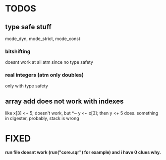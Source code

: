 # TODOS

## type safe stuff
mode_dyn, mode_strict, mode_const

### bitshifting
doesnt work at all atm since no type safety

### real integers (atm only doubles)
only with type safety

## array add does not work with indexes
like x[3] <+ 5; doesn't work, but *~ y <~ x[3]; then y <+ 5 does. something in digester, probably, stack is wrong


# FIXED
#### run file doesnt work (run("core.sqr") for example) and i have 0 clues why.